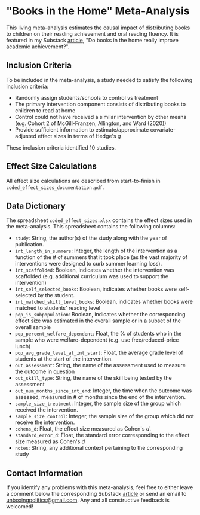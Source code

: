 # "Books in the Home" Meta-Analysis

This living meta-analysis estimates the causal impact of distributing books to children on their reading achievement and oral reading fluency. It is featured in my Substack [article](https://unboxingpolitics.substack.com/p/do-books-in-the-home-really-improve), "Do books in the home really improve academic achievement?".

## Inclusion Criteria

To be included in the meta-analysis, a study needed to satisfy the following inclusion criteria:

-   Randomly assign students/schools to control vs treatment
-   The primary intervention component consists of distributing books to children to read at home
-   Control could not have received a similar intervention by other means (e.g. Cohort 2 of McGill-Franzen, Allington, and Ward (2020))
-   Provide sufficient information to estimate/approximate covariate-adjusted effect sizes in terms of Hedge's $g$

These inclusion criteria identified 10 studies.

## Effect Size Calculations

All effect size calculations are described from start-to-finish in `coded_effect_sizes_documentation.pdf`.

## Data Dictionary

The spreadsheet `coded_effect_sizes.xlsx` contains the effect sizes used in the meta-analysis. This spreadsheet contains the following columns:

-   `study`: String, the author(s) of the study along with the year of publication.
-   `int_length_in_summers`: Integer, the length of the intervention as a function of the \# of summers that it took place (as the vast majority of interventions were designed to curb summer learning loss).
-   `int_scaffolded`: Boolean, indicates whether the intervention was scaffolded (e.g. additional curriculum was used to support the intervention)
-   `int_self_selected_books`: Boolean, indicates whether books were self-selected by the student.
-   `int_matched_skill_level_books`: Boolean, indicates whether books were matched to students' reading level
-   `pop_is_subpopulation`: Boolean, indicates whether the corresponding effect size was estimated in the overall sample or in a subset of the overall sample
-   `pop_percent_welfare_dependent`: Float, the % of students who in the sample who were welfare-dependent (e.g. use free/reduced-price lunch)
-   `pop_avg_grade_level_at_int_start`: Float, the average grade level of students at the start of the intervention.
-   `out_assessment`: String, the name of the assessment used to measure the outcome in question
-   `out_skill_type`: String, the name of the skill being tested by the assessment
-   `out_num_months_since_int_end`: Integer, the time when the outcome was assessed, measured in \# of months since the end of the intervention.
-   `sample_size_treatment`: Integer, the sample size of the group which received the intervention.
-   `sample_size_control`: Integer, the sample size of the group which did not receive the intervention.
-   `cohens_d`: Float, the effect size measured as Cohen's $d$.
-   `standard_error_d`: Float, the standard error corresponding to the effect size measured as Cohen's $d$
-   `notes`: String, any additional context pertaining to the corresponding study

## Contact Information

If you identify any problems with this meta-analysis, feel free to either leave a comment below the corresponding Substack [article](https://unboxingpolitics.substack.com/p/do-books-in-the-home-really-improve) or send an email to [unboxingpolitics\@gmail.com](mailto:unboxingpolitics@gmail.com). Any and all constructive feedback is welcomed!

